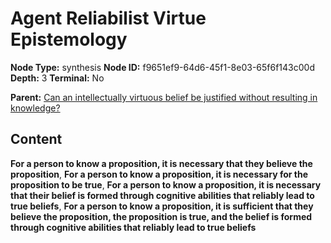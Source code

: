 # Agent Reliabilist Virtue Epistemology

**Node Type:** synthesis
**Node ID:** f9651ef9-64d6-45f1-8e03-65f6f143c00d
**Depth:** 3
**Terminal:** No

**Parent:** [Can an intellectually virtuous belief be justified without resulting in knowledge?](can-an-intellectually-virtuous-belief-be-justified-without-resulting-in-knowledge.md)

## Content

**For a person to know a proposition, it is necessary that they believe the proposition**, **For a person to know a proposition, it is necessary for the proposition to be true**, **For a person to know a proposition, it is necessary that their belief is formed through cognitive abilities that reliably lead to true beliefs**, **For a person to know a proposition, it is sufficient that they believe the proposition, the proposition is true, and the belief is formed through cognitive abilities that reliably lead to true beliefs**
